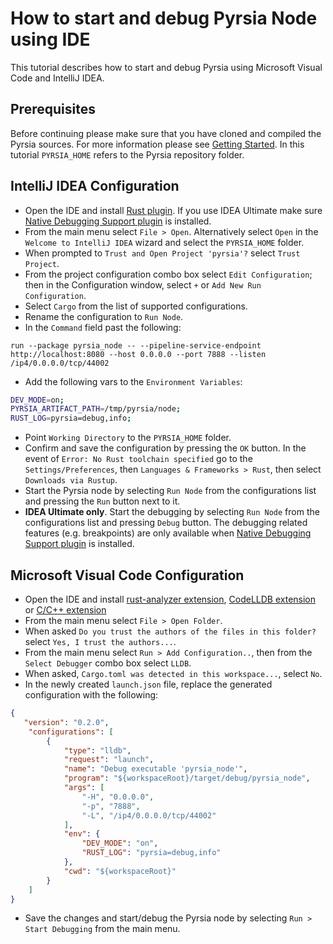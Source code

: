 # How to start and debug Pyrsia Node using IDE

This tutorial describes how to start and debug Pyrsia using Microsoft Visual Code and IntelliJ IDEA.

## Prerequisites

Before continuing please make sure that you have cloned and compiled the Pyrsia sources. For more information please see [Getting Started](../get_involved/local_dev_setup.md). In this tutorial `PYRSIA_HOME` refers to the Pyrsia repository folder.

## IntelliJ IDEA Configuration

- Open the IDE and install [Rust plugin](https://www.jetbrains.com/rust/). If you use IDEA Ultimate make sure [Native Debugging Support plugin](https://plugins.jetbrains.com/plugin/12775-native-debugging-support) is installed.
- From the main menu select `File > Open`. Alternatively select `Open` in the `Welcome to IntelliJ IDEA` wizard and select the `PYRSIA_HOME` folder.
- When prompted to `Trust and Open Project 'pyrsia'?` select `Trust Project`.
- From the project configuration combo box select `Edit Configuration`; then in the Configuration window, select `+` or `Add New Run Configuration`.
- Select `Cargo` from the list of supported configurations.
- Rename the configuration to `Run Node`.
- In the `Command` field past the following:

`run --package pyrsia_node -- --pipeline-service-endpoint http://localhost:8080 --host 0.0.0.0 --port 7888 --listen /ip4/0.0.0.0/tcp/44002`

- Add the following vars to the `Environment Variables`:

```sh
DEV_MODE=on;
PYRSIA_ARTIFACT_PATH=/tmp/pyrsia/node;
RUST_LOG=pyrsia=debug,info;
```

- Point `Working Directory` to the `PYRSIA_HOME` folder.
- Confirm and save the configuration by pressing the `OK` button. In the event of `Error: No Rust toolchain specified` go to the `Settings/Preferences`, then `Languages & Frameworks > Rust`, then select `Downloads via Rustup`.
- Start the Pyrsia node by selecting `Run Node` from the configurations list and pressing the `Run` button next to it.
- **IDEA Ultimate only**. Start the debugging by selecting `Run Node` from the configurations list and pressing `Debug` button. The debugging related features (e.g. breakpoints) are only available when [Native Debugging Support plugin](https://plugins.jetbrains.com/plugin/12775-native-debugging-support) is installed.

## Microsoft Visual Code Configuration

- Open the IDE and install [rust-analyzer extension](https://marketplace.visualstudio.com/items?itemName=rust-lang.rust-analyzer), [CodeLLDB extension](https://marketplace.visualstudio.com/items?itemName=vadimcn.vscode-lldb) or [C/C++ extension](https://marketplace.visualstudio.com/items?itemName=ms-vscode.cpptools)
- From the main menu select `File > Open Folder`.
- When asked `Do you trust the authors of the files in this folder?` select `Yes, I trust the authors...`.
- From the main menu select `Run > Add Configuration..`, then from the `Select Debugger` combo box select `LLDB`.
- When asked, `Cargo.toml was detected in this workspace...`, select `No`.
- In the newly created `launch.json` file, replace the generated configuration with the following:

```json
{
   "version": "0.2.0",
    "configurations": [
        {
            "type": "lldb",
            "request": "launch",
            "name": "Debug executable 'pyrsia_node'",
            "program": "${workspaceRoot}/target/debug/pyrsia_node",
            "args": [
                "-H", "0.0.0.0",
                "-p", "7888",
                "-L", "/ip4/0.0.0.0/tcp/44002"
            ],
            "env": {
                "DEV_MODE": "on",
                "RUST_LOG": "pyrsia=debug,info"
            },
            "cwd": "${workspaceRoot}"
        }
    ]
}
```

- Save the changes and start/debug the Pyrsia node by selecting `Run > Start Debugging` from the main menu.
